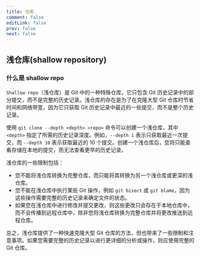 ```yaml
---
title: 仓库
comment: false
editLink: false
prev: false
next: false
---
```

 
## 浅仓库(shallow repository)
### 什么是 shallow repo

`Shallow repo`（浅仓库）是 Git 中的一种特殊仓库，它只包含 Git 历史记录中的部分提交，而不是完整的历史记录。浅仓库的存在是为了在克隆大型 Git 仓库时节省时间和网络带宽，因为它只获取 Git 历史记录中最近的一些提交，而不是整个历史记录。

使用 `git clone --depth <depth> <repo>` 命令可以创建一个浅仓库，其中 `<depth>` 指定了所需的历史记录深度。例如，`--depth 1` 表示只获取最近一次提交，而 `--depth 10` 表示获取最近的 10 个提交。创建一个浅仓库后，您将只能查看存储在本地的提交，而无法查看更早的历史记录。

浅仓库的一些限制包括：

- 您不能将浅仓库转换为完整仓库，而只能将其转换为另一个浅仓库或更深的浅仓库。
- 您不能在浅仓库中执行某些 Git 操作，例如 `git bisect` 或 `git blame`，因为这些操作需要完整的历史记录来确定文件的状态。
- 如果您在浅仓库中进行修改并提交更改，则这些更改只会存在于本地仓库中，而不会传播到远程仓库中，除非您将浅仓库转换为完整仓库并将更改推送到远程仓库。

总之，浅仓库提供了一种快速克隆大型 Git 仓库的方法，但也带来了一些限制和注意事项。如果您需要完整的历史记录以进行更详细的分析或操作，则应使用完整的 Git 仓库。

